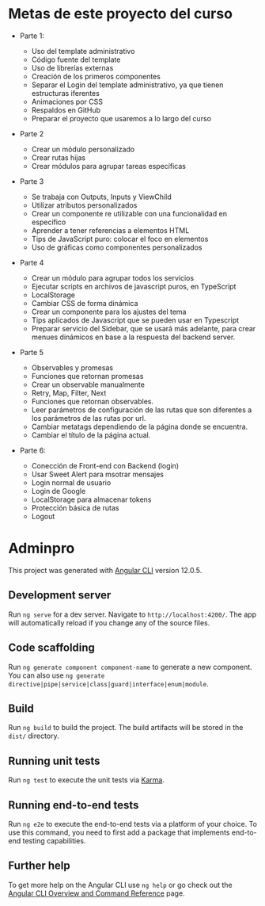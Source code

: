 
# Metas de este proyecto del curso

* Parte 1:
  * Uso del template administrativo 
  * Código fuente del template 
  * Uso de librerías externas 
  * Creación de los primeros componentes 
  * Separar el Login del template administrativo, ya que tienen estructuras iferentes 
  * Animaciones por CSS 
  * Respaldos en GitHub 
  * Preparar el proyecto que usaremos a lo largo del curso

* Parte 2
  * Crear un módulo personalizado
  * Crear rutas hijas
  * Crear módulos para agrupar tareas específicas

* Parte 3
  * Se trabaja con Outputs, Inputs y ViewChild
  * Utilizar atributos personalizados
  * Crear un componente re utilizable con una funcionalidad en especifico
  * Aprender a tener referencias a elementos HTML
  * Tips de JavaScript puro: colocar el foco en elementos
  * Uso de gráficas como componentes personalizados

* Parte 4
  * Crear un módulo para agrupar todos los servicios
  * Ejecutar scripts en archivos de javascript puros, en TypeScript
  * LocalStorage
  * Cambiar CSS de forma dinámica
  * Crear un componente para los ajustes del tema
  * Tips aplicados de Javascript que se pueden usar en Typescript
  * Preparar servicio del Sidebar, que se usará más adelante, para crear menues dinámicos en base a la respuesta del backend server.

* Parte 5
  * Observables y promesas
  * Funciones que retornan promesas
  * Crear un observable manualmente
  * Retry, Map, Filter, Next
  * Funciones que retornan observables.
  * Leer parámetros de configuración de las rutas que son diferentes a los parámetros de las rutas por url.
  * Cambiar metatags dependiendo de la página donde se encuentra.
  * Cambiar el título de la página actual.

* Parte 6:
  * Conección de Front-end con Backend (login)
  * Usar Sweet Alert para msotrar mensajes
  * Login normal de usuario
  * Login de Google
  * LocalStorage para almacenar tokens
  * Protección básica de rutas
  * Logout

# Adminpro

This project was generated with [Angular CLI](https://github.com/angular/angular-cli) version 12.0.5.

## Development server

Run `ng serve` for a dev server. Navigate to `http://localhost:4200/`. The app will automatically reload if you change any of the source files.

## Code scaffolding

Run `ng generate component component-name` to generate a new component. You can also use `ng generate directive|pipe|service|class|guard|interface|enum|module`.

## Build

Run `ng build` to build the project. The build artifacts will be stored in the `dist/` directory.

## Running unit tests

Run `ng test` to execute the unit tests via [Karma](https://karma-runner.github.io).

## Running end-to-end tests

Run `ng e2e` to execute the end-to-end tests via a platform of your choice. To use this command, you need to first add a package that implements end-to-end testing capabilities.

## Further help

To get more help on the Angular CLI use `ng help` or go check out the [Angular CLI Overview and Command Reference](https://angular.io/cli) page.
